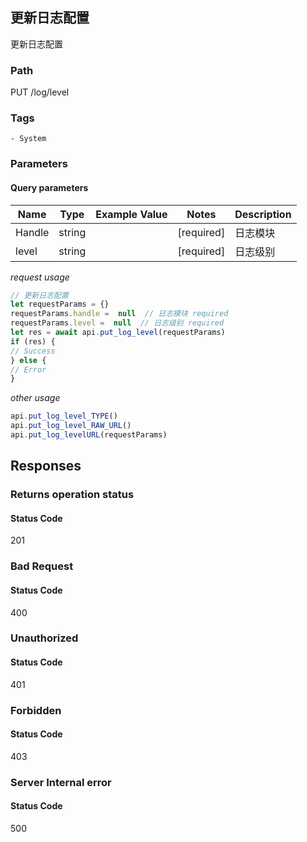 ## 更新日志配置

更新日志配置
### Path
PUT /log/level

### Tags
    - System
### Parameters

#### Query parameters

| Name | Type | Example Value | Notes | Description |
| ---- | ---- | ------------- | -------- | ----------- |
| Handle | string |  |  [required]  | 日志模块 |
| level | string |  |  [required]  | 日志级别 |

*request usage*
```javascript
// 更新日志配置
let requestParams = {}
requestParams.handle =  null  // 日志模块 required
requestParams.level =  null  // 日志级别 required
let res = await api.put_log_level(requestParams)
if (res) {
// Success
} else {
// Error
}
```
*other usage*
```javascript
api.put_log_level_TYPE()
api.put_log_level_RAW_URL()
api.put_log_levelURL(requestParams)
```

## Responses
### Returns operation status

#### Status Code
201



### Bad Request

#### Status Code
400



### Unauthorized

#### Status Code
401



### Forbidden

#### Status Code
403



### Server Internal error

#### Status Code
500



